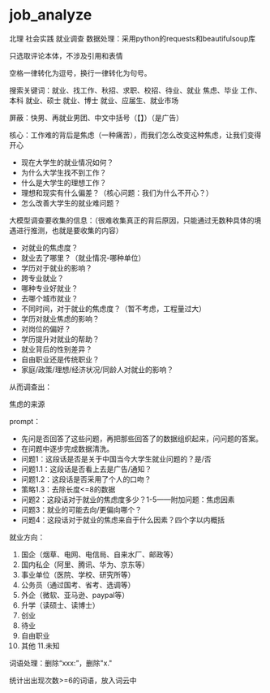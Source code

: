 # job_analyze
北理 社会实践 就业调查
数据处理：采用python的requests和beautifulsoup库

只选取评论本体，不涉及引用和表情

空格一律转化为逗号，换行一律转化为句号。

搜索关键词：就业、找工作、秋招、求职、校招、待业、就业 焦虑、毕业 工作、本科 就业、硕士 就业、博士 就业、应届生、就业市场

屏蔽：快男、再就业男团、中文中括号（【】）（是广告）

核心：工作难的背后是焦虑（一种痛苦），而我们怎么改变这种焦虑，让我们变得开心

- 现在大学生的就业情况如何？
- 为什么大学生找不到工作？
- 什么是大学生的理想工作？
- 理想和现实有什么偏差？（核心问题：我们为什么不开心？）
- 怎么改善大学生的就业难问题？

大模型调查要收集的信息：（很难收集真正的背后原因，只能通过无数种具体的境遇进行推测，也就是要收集的内容）
- 对就业的焦虑度？
- 就业去了哪里？（就业情况-哪种单位）
- 学历对于就业的影响？
- 跨专业就业？
- 哪种专业好就业？
- 去哪个城市就业？
- 不同时间，对于就业的焦虑度？（暂不考虑，工程量过大）
- 学历对就业焦虑的影响？
- 对岗位的偏好？
- 学历提升对就业的帮助？
- 就业背后的性别差异？
- 自由职业还是传统职业？
- 家庭/政策/理想/经济状况/同龄人对就业的影响？

从而调查出：

焦虑的来源

prompt：
- 先问是否回答了这些问题，再把那些回答了的数据组织起来，问问题的答案。
- 在问题中逐步完成数据清洗。
- 问题1：这段话是否是关于中国当今大学生就业问题的？是/否
- 问题1.1：这段话是否看上去是广告/通知？
- 问题1.2：这段话是否采用了个人的口吻？
- 策略1.3：去除长度<=8的数据
- 问题2：这段话对于就业的焦虑度多少？1-5——附加问题：焦虑因素
- 问题3：就业的可能去向/更偏向哪个？
- 问题4：这段话对于就业的焦虑来自于什么因素？四个字以内概括

就业方向：
1. 国企（烟草、电网、电信局、自来水厂、邮政等）
2. 国内私企（阿里、腾讯、华为、京东等）
3. 事业单位（医院、学校、研究所等）
4. 公务员（通过国考、省考、选调等）
5. 外企（微软、亚马逊、paypal等）
6. 升学（读硕士、读博士）
7. 创业
8. 待业
9. 自由职业
10. 其他
11.未知

词语处理：删除“xxx:”，删除"x."

统计出出现次数>=6的词语，放入词云中
